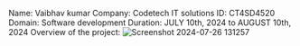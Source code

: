 Name: Vaibhav kumar 
Company: Codetech IT solutions 
ID: CT4SD4520
Domain: Software development 
Duration: JULY 10th, 2024 to AUGUST 10th, 2024
Overview of the project:
![Screenshot 2024-07-26 131257](https://github.com/user-attachments/assets/09d4e5a3-38e6-4abb-b411-93697f361d3f)
